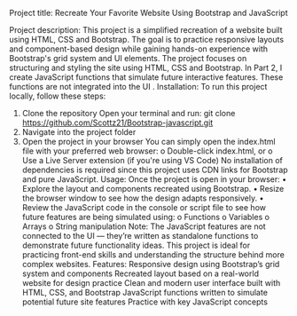 Project title: Recreate Your Favorite Website Using Bootstrap and JavaScript

Project description: This project is a simplified recreation of a website built using HTML, CSS and Bootstrap. The goal is to practice responsive layouts and component-based design while gaining hands-on experience with Bootstrap's grid system and UI elements.
The project focuses on structuring and styling the site using  HTML, CSS and Bootstrap. In Part 2, I create JavaScript functions that simulate future interactive features. These functions are not integrated into the UI .
Installation: To run this project locally, follow these steps:
1.	Clone the repository
Open your terminal and run:
git clone https://github.com/Scottz21/Bootstrap-javascript.git
2.	Navigate into the project folder
3.	Open the project in your browser
You can simply open the index.html file with your preferred web browser:
o	Double-click index.html, or
o	Use a Live Server extension (if you're using VS Code)
No installation of dependencies is required since this project uses CDN links for Bootstrap and pure JavaScript.
Usage:
Once the project is open in your browser:
•	Explore the layout and components recreated using Bootstrap.
•	Resize the browser window to see how the design adapts responsively.
•	Review the JavaScript code in the console or script file to see how future features are being simulated using:
o	Functions
o	Variables
o	Arrays
o	String manipulation
Note: The JavaScript features are not connected to the UI — they’re written as standalone functions to demonstrate future functionality ideas.
This project is ideal for practicing front-end skills and understanding the structure behind more complex websites.
Features:
 Responsive design using Bootstrap’s grid system and components
Recreated layout based on a real-world website for design practice
Clean and modern user interface built with HTML, CSS, and Bootstrap
JavaScript functions written to simulate potential future site features
Practice with key JavaScript concepts
